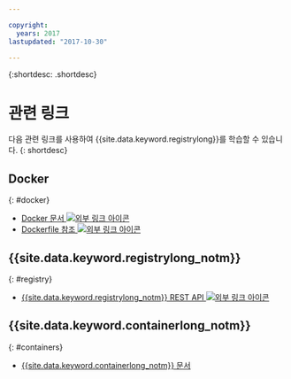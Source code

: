 ```yaml
---

copyright:
  years: 2017
lastupdated: "2017-10-30"

---
```


{:shortdesc: .shortdesc}


# 관련 링크

다음 관련 링크를 사용하여 {{site.data.keyword.registrylong}}를 학습할 수 있습니다.
{: shortdesc}

## Docker
{: #docker}

<ul>
<li><a href="https://docs.docker.com/engine/" target="_blank">Docker 문서 <img src="../../icons/launch-glyph.svg" alt="외부 링크 아이콘"></a>
<li><a href="http://docs.docker.com/engine/reference/builder/" target="_blank">Dockerfile 참조 <img src="../../icons/launch-glyph.svg" alt="외부 링크 아이콘"></a>
</ul>

## {{site.data.keyword.registrylong_notm}}
{: #registry}

<ul>
<li><a href="https://registry.ng.bluemix.net/api/doc/" target="_blank">{{site.data.keyword.registrylong_notm}} REST API <img src="../../icons/launch-glyph.svg" alt="외부 링크 아이콘"></a>
</ul>

## {{site.data.keyword.containerlong_notm}}
{: #containers}

* [{{site.data.keyword.containerlong_notm}} 문서](../../containers/container_index.html)

